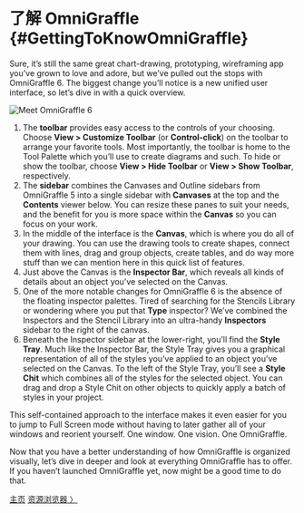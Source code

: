 # 了解 OmniGraffle {#GettingToKnowOmniGraffle}

Sure, it’s still the same great chart-drawing, prototyping, wireframing app you’ve grown to love and adore, but we’ve pulled out the stops with OmniGraffle 6. The biggest change you’ll notice is a new unified user interface, so let’s dive in with a quick overview.

![Meet OmniGraffle 6](https://raw.github.com/developerworks/omnigraffile-6-manual/master/assets/images/og6_interface_with_callouts.png)

1.  The **toolbar** provides easy access to the controls of your choosing. Choose **View \> Customize Toolbar** (or **Control-click**) on the toolbar to arrange your favorite tools. Most importantly, the toolbar is home to the Tool Palette which you’ll use to create diagrams and such. To hide or show the toolbar, choose **View \> Hide Toolbar** or **View \> Show Toolbar**, respectively.
2.  The **sidebar** combines the Canvases and Outline sidebars from OmniGraffle 5 into a single sidebar with **Canvases** at the top and the **Contents** viewer below. You can resize these panes to suit your needs, and the benefit for you is more space within the **Canvas** so you can focus on your work.
3.  In the middle of the interface is the **Canvas**, which is where you do all of your drawing. You can use the drawing tools to create shapes, connect them with lines, drag and group objects, create tables, and do way more stuff than we can mention here in this quick list of features.
4.  Just above the Canvas is the **Inspector Bar**, which reveals all kinds of details about an object you’ve selected on the Canvas.
5.  One of the more notable changes for OmniGraffle 6 is the absence of the floating inspector palettes. Tired of searching for the Stencils Library or wondering where you put that **Type** inspector? We’ve combined the Inspectors and the Stencil Library into an ultra-handy **Inspectors** sidebar to the right of the canvas.
6.  Beneath the Inspector sidebar at the lower-right, you’ll find the **Style Tray**. Much like the Inspector Bar, the Style Tray gives you a graphical representation of all of the styles you’ve applied to an object you’ve selected on the Canvas. To the left of the Style Tray, you’ll see a **Style Chit** which combines all of the styles for the selected object. You can drag and drop a Style Chit on other objects to quickly apply a batch of styles in your project.

This self-contained approach to the interface makes it even easier for you to jump to Full Screen mode without having to later gather all of your windows and reorient yourself. One window. One vision. One OmniGraffle.

Now that you have a better understanding of how OmniGraffle is organized visually, let’s dive in deeper and look at everything OmniGraffle has to offer. If you haven’t launched OmniGraffle yet, now might be a good time to do that.

[主页](index.html) [资源浏览器 〉](index04_resourcebrowser.html)
